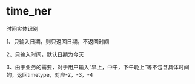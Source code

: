# time_ner
时间实体识别

1、只输入日期，则只返回日期，不返回时间

2、只输入时间，默认日期为今天

3、由于业务的需要，对于用户输入“早上，中午，下午晚上”等不包含具体时间的，返回timetype，对应-2，-3，-4
